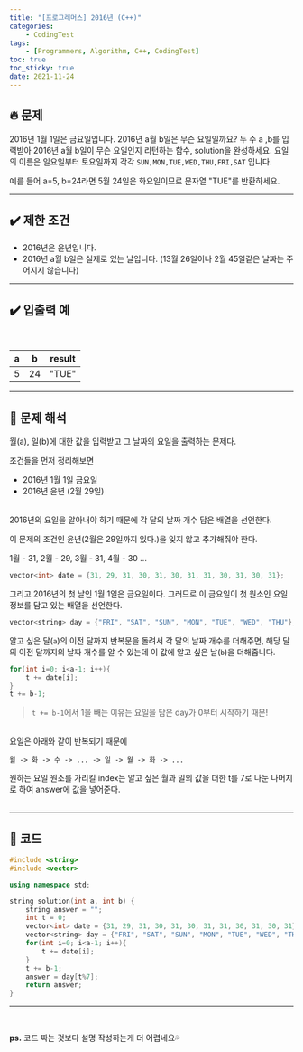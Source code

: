 ```yaml
---
title: "[프로그래머스] 2016년 (C++)"
categories:
    - CodingTest
tags:
    - [Programmers, Algorithm, C++, CodingTest]
toc: true
toc_sticky: true
date: 2021-11-24
---
```


## 🔥 문제
2016년 1월 1일은 금요일입니다. 2016년 a월 b일은 무슨 요일일까요? 두 수 a ,b를 입력받아 2016년 a월 b일이 무슨 요일인지 리턴하는 함수, solution을 완성하세요. 요일의 이름은 일요일부터 토요일까지 각각 `SUN,MON,TUE,WED,THU,FRI,SAT` 입니다. 

예를 들어 a=5, b=24라면 5월 24일은 화요일이므로 문자열 "TUE"를 반환하세요.

---

## ✔️ 제한 조건

- 2016년은 윤년입니다.
- 2016년 a월 b일은 실제로 있는 날입니다. (13월 26일이나 2월 45일같은 날짜는 주어지지 않습니다)

---

## ✔️ 입출력 예
<br>

|a|b|result|
|---|---|---|
|5|24|"TUE"|

---

## 🤔 문제 해석

월(a), 일(b)에 대한 값을 입력받고 그 날짜의 요일을 출력하는 문제다.

조건들을 먼저 정리해보면
- 2016년 1월 1일 금요일 
- 2016년 윤년 (2월 29일)

<br>
2016년의 요일을 알아내야 하기 때문에 각 달의 날짜 개수 담은 배열을 선언한다.

이 문제의 조건인 윤년(2월은 29일까지 있다.)을 잊지 않고 추가해줘야 한다.

1월 - 31, 2월 - 29, 3월 - 31, 4월 - 30 ...

```cpp
vector<int> date = {31, 29, 31, 30, 31, 30, 31, 31, 30, 31, 30, 31};
```

그리고 2016년의 첫 날인 1월 1일은 금요일이다. 그러므로 이 금요일이 첫 원소인 요일 정보를 담고 있는 배열을 선언한다.

```cpp
vector<string> day = {"FRI", "SAT", "SUN", "MON", "TUE", "WED", "THU"};
```

알고 싶은 달(`a`)의 이전 달까지 반복문을 돌려서 각 달의 날짜 개수를 더해주면, 해당 달의 이전 달까지의 날짜 개수를 알 수 있는데 이 값에 알고 싶은 날(`b`)을 더해줍니다. 

```cpp
for(int i=0; i<a-1; i++){
    t += date[i];
}
t += b-1;
```

> `t += b-1`에서 1을 빼는 이유는 요일을 담은 day가 0부터 시작하기 때문!

<br>
요일은 아래와 같이 반복되기 때문에 

`월 -> 화 -> 수 -> ... -> 일 -> 월 -> 화 -> ...`

원하는 요일 원소를 가리킬 index는 알고 싶은 월과 일의 값을 더한 t를 7로 나눈 나머지로 하여 answer에 값을 넣어준다.
<br>
<br>

---

## 👻 코드
```cpp
#include <string>
#include <vector>

using namespace std;

string solution(int a, int b) {
    string answer = "";
    int t = 0;
    vector<int> date = {31, 29, 31, 30, 31, 30, 31, 31, 30, 31, 30, 31};
    vector<string> day = {"FRI", "SAT", "SUN", "MON", "TUE", "WED", "THU"};
    for(int i=0; i<a-1; i++){
        t += date[i];
    }
    t += b-1;
    answer = day[t%7];
    return answer;
}
```

---

<br>

**ps.** 코드 짜는 것보다 설명 작성하는게 더 어렵네요💦

<br><br><br>

